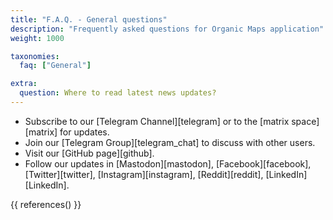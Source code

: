 ```yaml
---
title: "F.A.Q. - General questions"
description: "Frequently asked questions for Organic Maps application"
weight: 1000

taxonomies:
  faq: ["General"]

extra:
  question: Where to read latest news updates?
---
```


- Subscribe to our [Telegram Channel][telegram] or to the [matrix space][matrix] for updates.
- Join our [Telegram Group][telegram_chat] to discuss with other users.
- Visit our [GitHub page][github].
- Follow our updates in [Mastodon][mastodon], [Facebook][facebook], [Twitter][twitter], [Instagram][instagram], [Reddit][reddit], [LinkedIn][LinkedIn].

{{ references() }}